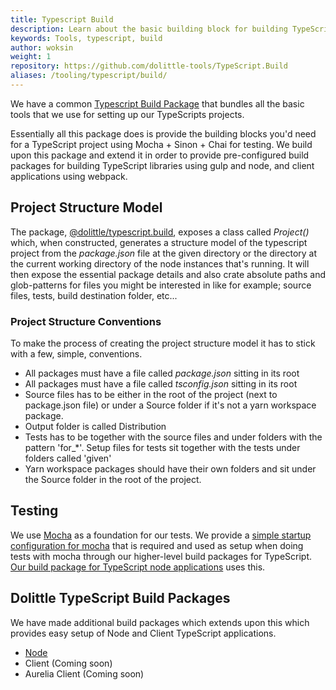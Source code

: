 ```yaml
---
title: Typescript Build
description: Learn about the basic building block for building TypeScript applications
keywords: Tools, typescript, build 
author: woksin
weight: 1
repository: https://github.com/dolittle-tools/TypeScript.Build
aliases: /tooling/typescript/build/
---
```


We have a common [Typescript Build Package](https://www.npmjs.com/package/@dolittle/typescript.build) that bundles all the basic tools that we use for setting up our TypeScripts projects.

Essentially all this package does is provide the building blocks you'd need for a TypeScript project using Mocha + Sinon + Chai for testing. We build upon this package and extend it in order to provide pre-configured build packages for building TypeScript libraries using gulp and node, and client applications using webpack.

## Project Structure Model
The package, [@dolittle/typescript.build](https://www.npmjs.com/package/@dolittle/typescript.build), exposes a class called *Project()* which, when constructed, generates a structure model of the typescript project from the *package.json* file at the given directory or the directory at the current working directory of the node instances that's running. It will then expose the essential package details and also crate absolute paths and glob-patterns for files you might be interested in like for example; source files, tests, build destination folder, etc...

### Project Structure Conventions
To make the process of creating the project structure model it has to stick with a few, simple, conventions.

* All packages must have a file called *package.json* sitting in its root 
* All packages must have a file called *tsconfig.json* sitting in its root 
* Source files has to be either in the root of the project (next to package.json file) or under a Source folder if it's not a yarn workspace package.
* Output folder is called Distribution
* Tests has to be together with the source files and under folders with the pattern 'for_*'. Setup files for tests sit together with the tests under folders called 'given' 
* Yarn workspace packages should have their own folders and sit under the Source folder in the root of the project. 

## Testing
We use [Mocha](https://mochajs.org) as a foundation for our tests. We provide a [simple startup configuration for mocha](https://github.com/dolittle-tools/TypeScript.Build/blob/master/mocha.opts.js) that is required and used as setup when doing tests with mocha through our higher-level build packages for TypeScript. [Our build package for TypeScript node applications](https://github.com/dolittle-tools/TypeScript.Build.Node) uses this.


## Dolittle TypeScript Build Packages
We have made additional build packages which extends upon this which provides easy setup of Node and Client TypeScript applications.

* [Node](./node)
* Client (Coming soon)
* Aurelia Client (Coming soon)